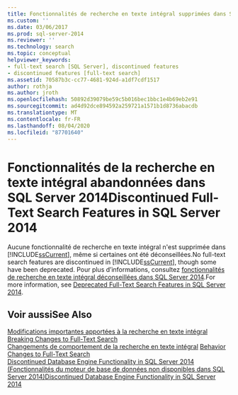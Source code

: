 ```yaml
---
title: Fonctionnalités de recherche en texte intégral supprimées dans SQL Server 2014 | Microsoft Docs
ms.custom: ''
ms.date: 03/06/2017
ms.prod: sql-server-2014
ms.reviewer: ''
ms.technology: search
ms.topic: conceptual
helpviewer_keywords:
- full-text search [SQL Server], discontinued features
- discontinued features [full-text search]
ms.assetid: 70587b3c-cc77-4681-924d-a1df7cdf1517
author: rothja
ms.author: jroth
ms.openlocfilehash: 50892d39079be59c5b016bec1bbc1e4b69eb2e91
ms.sourcegitcommit: ad4d92dce894592a259721a1571b1d8736abacdb
ms.translationtype: MT
ms.contentlocale: fr-FR
ms.lasthandoff: 08/04/2020
ms.locfileid: "87701640"
---
```

# <a name="discontinued-full-text-search-features-in-sql-server-2014"></a><span data-ttu-id="2f6ce-102">Fonctionnalités de la recherche en texte intégral abandonnées dans SQL Server 2014</span><span class="sxs-lookup"><span data-stu-id="2f6ce-102">Discontinued Full-Text Search Features in SQL Server 2014</span></span>
  <span data-ttu-id="2f6ce-103">Aucune fonctionnalité de recherche en texte intégral n'est supprimée dans [!INCLUDE[ssCurrent](../includes/sscurrent-md.md)], même si certaines ont été déconseillées.</span><span class="sxs-lookup"><span data-stu-id="2f6ce-103">No full-text search features are discontinued in [!INCLUDE[ssCurrent](../includes/sscurrent-md.md)], though some have been deprecated.</span></span> <span data-ttu-id="2f6ce-104">Pour plus d’informations, consultez [fonctionnalités de recherche en texte intégral déconseillées dans SQL Server 2014](../relational-databases/search/deprecated-full-text-search-features-in-sql-server-2016.md).</span><span class="sxs-lookup"><span data-stu-id="2f6ce-104">For more information, see [Deprecated Full-Text Search Features in SQL Server 2014](../relational-databases/search/deprecated-full-text-search-features-in-sql-server-2016.md).</span></span>  
  
## <a name="see-also"></a><span data-ttu-id="2f6ce-105">Voir aussi</span><span class="sxs-lookup"><span data-stu-id="2f6ce-105">See Also</span></span>  
 <span data-ttu-id="2f6ce-106">[Modifications importantes apportées à la recherche en texte intégral](breaking-changes-to-full-text-search.md) </span><span class="sxs-lookup"><span data-stu-id="2f6ce-106">[Breaking Changes to Full-Text Search](breaking-changes-to-full-text-search.md) </span></span>  
 <span data-ttu-id="2f6ce-107">[Changements de comportement de la recherche en texte intégral](behavior-changes-to-full-text-search.md) </span><span class="sxs-lookup"><span data-stu-id="2f6ce-107">[Behavior Changes to Full-Text Search](behavior-changes-to-full-text-search.md) </span></span>  
 [<span data-ttu-id="2f6ce-108">Discontinued Database Engine Functionality in SQL Server 2014 (Fonctionnalités du moteur de base de données non disponibles dans SQL Server 2014)</span><span class="sxs-lookup"><span data-stu-id="2f6ce-108">Discontinued Database Engine Functionality in SQL Server 2014</span></span>](discontinued-database-engine-functionality-in-sql-server-2016.md)  
  
  
